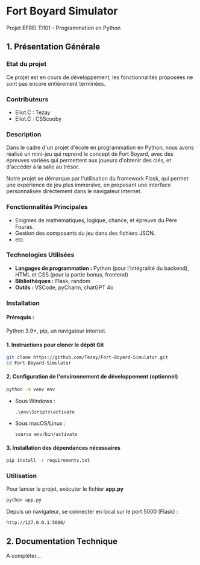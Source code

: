 # Fort Boyard Simulator
Projet EFREI TI101 - Programmation en Python

## 1. Présentation Générale

### Etat du projet
Ce projet est en cours de développement, les fonctionnalités proposées ne sont pas encore entièrement terminées.

### Contributeurs
- Eliot.C : Tezay
- Eliot.C : CSScooby

### Description
Dans le cadre d'un projet d'école en programmation en Python, nous avons réalisé un mini-jeu qui reprend le concept de Fort Boyard, avec des épreuves variées qui permettent aux joueurs d'obtenir des clés, et d'accéder à la salle au trésor.

Notre projet se démarque par l'utilisation du framework Flask, qui permet une expérience de jeu plus immersive, en proposant une interface personnalisée directement dans le navigateur internet. 

### Fonctionnalités Principales
- Enigmes de mathématiques, logique, chance, et épreuve du Père Fouras.
- Gestion des composants du jeu dans des fichiers JSON.
- etc.

### Technologies Utilisées
- **Langages de programmation :** Python (pour l'intégralité du backend), HTML et CSS (pour la partie bonus, frontend)
- **Bibliothèques :** Flask, random
- **Outils :** VSCode, pyCharm, chatGPT 4o

### Installation

#### Prérequis :
Python 3.9+, pip, un navigateur internet.

#### 1. Instructions pour cloner le dépôt Git
```bash
git clone https://github.com/Tezay/Fort-Boyard-Simulator.git
cd Fort-Boyard-Simulator
```
#### 2. Configuration de l'environnement de développement (optionnel)
```bash
python -m venv env
```
- Sous Windows :
    ```
    .\env\Scripts\activate
    ```
- Sous macOS/Linux :
    ```
    source env/bin/activate
    ```
#### 3. Installation des dépendances nécessaires
```bash
pip install -r requirements.txt
```

### Utilisation
Pour lancer le projet, exécuter le fichier **app.py**
```bash
python app.py
```
Depuis un navigateur, se connecter en local sur le port 5000 (Flask) :
```url
http://127.0.0.1:5000/
```

## 2. Documentation Technique

A compléter...